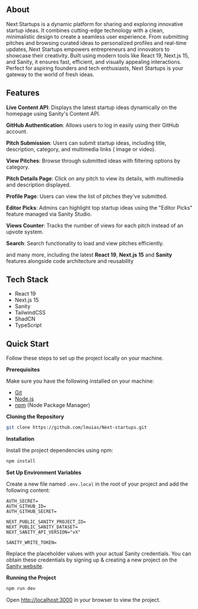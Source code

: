## <a name="about">About</a>

Next Startups is a dynamic platform for sharing and exploring innovative startup ideas. It combines cutting-edge technology with a clean, minimalistic design to create a seamless user experience. From submitting pitches and browsing curated ideas to personalized profiles and real-time updates, Next Startups empowers entrepreneurs and innovators to showcase their creativity. Built using modern tools like React 19, Next.js 15, and Sanity, it ensures fast, efficient, and visually appealing interactions. Perfect for aspiring founders and tech enthusiasts, Next Startups is your gateway to the world of fresh ideas.


## <a name="features">Features</a>

**Live Content API**: Displays the latest startup ideas dynamically on the homepage using Sanity's Content API.

**GitHub Authentication**: Allows users to log in easily using their GitHub account.

**Pitch Submission**: Users can submit startup ideas, including title, description, category, and multimedia links (
image or video).

**View Pitches**: Browse through submitted ideas with filtering options by category.

**Pitch Details Page**: Click on any pitch to view its details, with multimedia and description displayed.

**Profile Page**: Users can view the list of pitches they've submitted.

**Editor Picks**: Admins can highlight top startup ideas using the "Editor Picks" feature managed via Sanity Studio.

**Views Counter**: Tracks the number of views for each pitch instead of an upvote system.

**Search**: Search functionality to load and view pitches efficiently.

and many more, including the latest **React 19**, **Next.js 15** and **Sanity** features alongside code architecture and
reusability

## <a name="tech-stack">Tech Stack</a>

- React 19
- Next.js 15
- Sanity
- TailwindCSS
- ShadCN
- TypeScript


## <a name="quick-start">Quick Start</a>

Follow these steps to set up the project locally on your machine.

**Prerequisites**

Make sure you have the following installed on your machine:

- [Git](https://git-scm.com/)
- [Node.js](https://nodejs.org/en)
- [npm](https://www.npmjs.com/) (Node Package Manager)

**Cloning the Repository**

```bash
git clone https://github.com/lmuias/Next-startups.git
```

**Installation**

Install the project dependencies using npm:

```bash
npm install
```

**Set Up Environment Variables**

Create a new file named `.env.local` in the root of your project and add the following content:

```env
AUTH_SECRET=
AUTH_GITHUB_ID=
AUTH_GITHUB_SECRET=

NEXT_PUBLIC_SANITY_PROJECT_ID=
NEXT_PUBLIC_SANITY_DATASET=
NEXT_SANITY_API_VERSION="vX"

SANITY_WRITE_TOKEN=
```

Replace the placeholder values with your actual Sanity credentials. You can obtain these credentials by signing up &
creating a new project on the [Sanity website](https://www.sanity.io/).

**Running the Project**

```bash
npm run dev
```

Open [http://localhost:3000](http://localhost:3000) in your browser to view the project.

